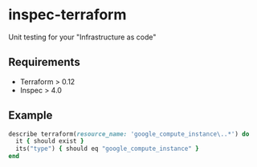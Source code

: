 # inspec-terraform
Unit testing for your "Infrastructure as code"

## Requirements

 - Terraform > 0.12
 - Inspec > 4.0

## Example

```ruby
describe terraform(resource_name: 'google_compute_instance\..*') do
  it { should exist }
  its("type") { should eq "google_compute_instance" }
end
```

